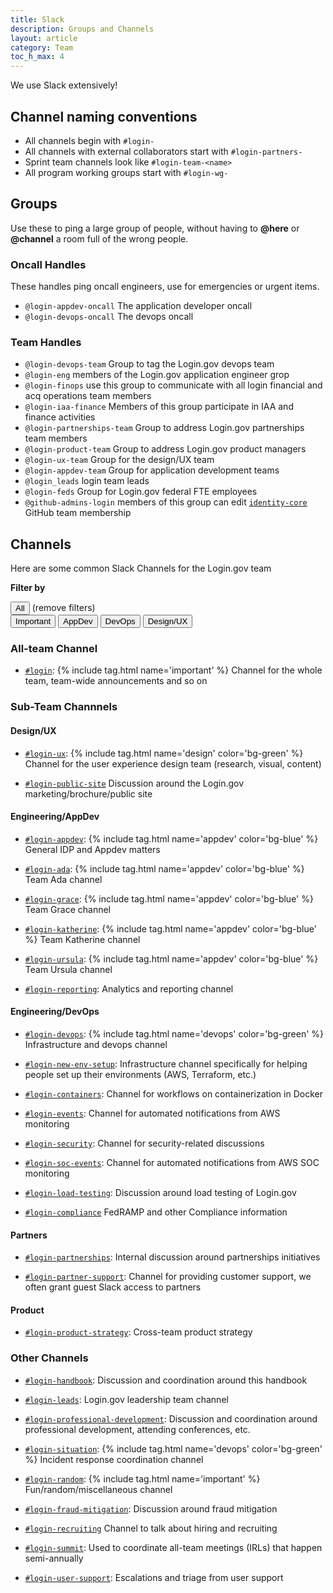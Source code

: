 ```yaml
---
title: Slack
description: Groups and Channels
layout: article
category: Team
toc_h_max: 4
---
```


We use Slack extensively!

## Channel naming conventions

- All channels begin with `#login-`
- All channels with external collaborators start with `#login-partners-`
- Sprint team channels look like `#login-team-<name>`
- All program working groups start with `#login-wg-`

## Groups

Use these to ping a large group of people, without having to **@here** or **@channel** a room full of the wrong people.

### Oncall Handles

These handles ping oncall engineers, use for emergencies or urgent items.

- `@login-appdev-oncall` The application developer oncall
- `@login-devops-oncall` The devops oncall

### Team Handles

- `@login-devops-team` Group to tag the Login.gov devops team
- `@login-eng` members of the Login.gov application engineer grop
- `@login-finops` use this group to communicate with all login financial and acq operations team members
- `@login-iaa-finance` Members of this group participate in IAA and finance activities
- `@login-partnerships-team` Group to address Login.gov partnerships team members
- `@login-product-team` Group to address Login.gov product managers
- `@login-ux-team` Group for the design/UX team
- `@login-appdev-team` Group for application development teams
- `@login_leads` login team leads
- `@login-feds` Group for Login.gov federal FTE employees
- `@github-admins-login` members of this group can edit [`identity-core`](https://github.com/orgs/18F/teams/identity-core) GitHub team membership

## Channels

Here are some common Slack Channels for the Login.gov team


**Filter by**

<div class="margin-bottom-05">
  <button class="usa-button" data-action="channel-filter" data-filter="all">
    All
  </button>
  (remove filters)
</div>

<div>
  <button class="usa-button usa-button--outline" data-action="channel-filter" data-filter="important">
    Important
  </button>
  <button class="usa-button usa-button--outline" data-action="channel-filter" data-filter="appdev">
    AppDev
  </button>
  <button class="usa-button usa-button--outline" data-action="channel-filter" data-filter="devops">
    DevOps
  </button>
  <button class="usa-button usa-button--outline" data-action="channel-filter" data-filter="design">
    Design/UX
  </button>
</div>

### All-team Channel

- [`#login`](https://gsa-tts.slack.com/archives/C5AUR5XUK):
  {% include tag.html name='important' %}
  Channel for the whole team, team-wide announcements and so on

### Sub-Team Channnels

#### Design/UX

- [`#login-ux`](https://gsa-tts.slack.com/archives/CEUQ9FXNJ):
  {% include tag.html name='design' color='bg-green' %}
  Channel for the user experience design team (research, visual, content)

- [`#login-public-site`](https://gsa-tts.slack.com/archives/CNZCW01PX)
  Discussion around the Login.gov marketing/brochure/public site

#### Engineering/AppDev

- [`#login-appdev`](https://gsa-tts.slack.com/archives/C0NGESUN5):
  {% include tag.html name='appdev' color='bg-blue' %}
  General IDP and Appdev matters

- [`#login-ada`](https://gsa-tts.slack.com/archives/CNCGEHG1G):
  {% include tag.html name='appdev' color='bg-blue' %}
  Team Ada channel

- [`#login-grace`](https://gsa-tts.slack.com/archives/C0184P9SCJ0):
  {% include tag.html name='appdev' color='bg-blue' %}
  Team Grace channel

- [`#login-katherine`](https://gsa-tts.slack.com/archives/C01710KMYUB):
  {% include tag.html name='appdev' color='bg-blue' %}
  Team Katherine channel

- [`#login-ursula`](https://gsa-tts.slack.com/archives/C01SU3NB9T3):
  {% include tag.html name='appdev' color='bg-blue' %}
  Team Ursula channel

- [`#login-reporting`](https://gsa-tts.slack.com/archives/C5E7EJWF7):
  Analytics and reporting channel

#### Engineering/DevOps

- [`#login-devops`](https://gsa-tts.slack.com/archives/C16RSBG49):
  {% include tag.html name='devops' color='bg-green' %}
  Infrastructure and devops channel

- [`#login-new-env-setup`](https://gsa-tts.slack.com/archives/CMW9H0RFX):
  Infrastructure channel specifically for helping people set up their environments (AWS, Terraform, etc.)

- [`#login-containers`](https://gsa-tts.slack.com/archives/CUBGZS3SB):
  Channel for workflows on containerization in Docker

- [`#login-events`](https://gsa-tts.slack.com/archives/C42TZ3K5H):
  Channel for automated notifications from AWS monitoring

- [`#login-security`](https://gsa-tts.slack.com/archives/CA7NE63SB):
  Channel for security-related discussions

- [`#login-soc-events`](https://gsa-tts.slack.com/archives/C9HUJFC6R):
  Channel for automated notifications from AWS SOC monitoring

- [`#login-load-testing`](https://gsa-tts.slack.com/archives/C010L0SE4E8):
  Discussion around load testing of Login.gov

- [`#login-compliance`](https://gsa-tts.slack.com/archives/C3X5AJ8RK)
  FedRAMP and other Compliance information

#### Partners

- [`#login-partnerships`](https://gsa-tts.slack.com/archives/C23LEJLMC):
  Internal discussion around partnerships initiatives

- [`#login-partner-support`](https://gsa-tts.slack.com/archives/CG64NU5C7):
  Channel for providing customer support, we often grant guest Slack access to partners

#### Product

- [`#login-product-strategy`](https://gsa-tts.slack.com/archives/CR2SSAFRQ):
  Cross-team product strategy

### Other Channels

- [`#login-handbook`](https://gsa-tts.slack.com/archives/CR6BF3CQK):
  Discussion and coordination around this handbook

- [`#login-leads`](https://gsa-tts.slack.com/archives/CR3TL6JTB):
  Login.gov leadership team channel

- [`#login-professional-development`](https://gsa-tts.slack.com/archives/C013NBL04AF):
  Discussion and coordination around professional development, attending conferences, etc.

- [`#login-situation`](https://gsa-tts.slack.com/archives/C5QUGUANN):
  {% include tag.html name='devops' color='bg-green' %}
  Incident response coordination channel

- [`#login-random`](https://gsa-tts.slack.com/archives/CNMN7K2MA):
  {% include tag.html name='important' %}
  Fun/random/miscellaneous channel

- [`#login-fraud-mitigation`](https://gsa-tts.slack.com/archives/C01987XHBM2):
  Discussion around fraud mitigation

- [`#login-recruiting`](https://gsa-tts.slack.com/archives/CHK3G5XGX)
  Channel to talk about hiring and recruiting

- [`#login-summit`](https://gsa-tts.slack.com/archives/C53JYK1CH):
  Used to coordinate all-team meetings (IRLs) that happen semi-annually

- [`#login-user-support`](https://gsa-tts.slack.com/archives/C20J64X6V):
  Escalations and triage from user support

<script type="text/javascript">
  function setButtonHighlighted(button, highlighted) {
    if (highlighted) {
      button.classList.remove('usa-button--outline');
    } else {
      button.classList.add('usa-button--outline');
    }
  }

  function setElemVisible(elem, visible) {
    if (visible) {
      elem.classList.remove('display-none');
    } else {
      elem.classList.add('display-none');
    }
  }

  document.querySelectorAll('[data-action=channel-filter]').forEach(function(elem) {
    elem.onclick = function() {
      var thisButton = this;
      var filterName = thisButton.getAttribute('data-filter');

      document.querySelectorAll('[data-action=channel-filter]').forEach(function(button) {
        setButtonHighlighted(button, thisButton == button);
      });

      if (filterName == 'all') {
        document.querySelectorAll('[role=main] li').forEach(function(li) {
          setElemVisible(li, true);
        });
      } else {
        document.querySelectorAll('[role=main] li').forEach(function(li) {
          var matchesFilter = !!li.querySelector('[data-filter=' + filterName + ']');
          var isImportant = !!li.querySelector('[data-filter=important]');

          setElemVisible(li, matchesFilter || isImportant);
        });
      }
    };
  });
</script>
